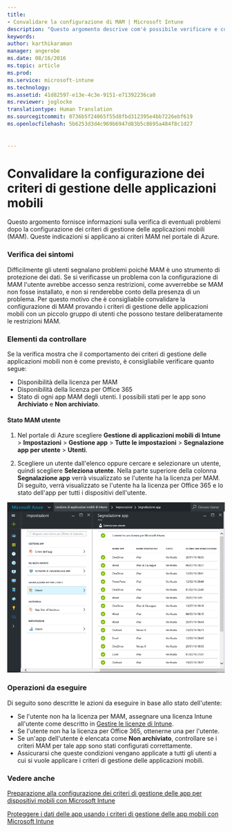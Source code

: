 ```yaml
---
title:
- Convalidare la configurazione di MAM | Microsoft Intune
description: "Questo argomento descrive com'è possibile verificare e convalidare se i criteri di gestione delle applicazioni mobili (MAM) sono configurati correttamente e funzionano come previsto."
keywords: 
author: karthikaraman
manager: angerobe
ms.date: 08/16/2016
ms.topic: article
ms.prod: 
ms.service: microsoft-intune
ms.technology: 
ms.assetid: 41d82597-e13e-4c3e-9151-e71392236ca0
ms.reviewer: joglocke
translationtype: Human Translation
ms.sourcegitcommit: 0736b5f24065f55d8fbd312395e4bb7226ebf619
ms.openlocfilehash: 5b6253d3d4c969b6947d83b5c8695a484f8c1d27


---
```


# Convalidare la configurazione dei criteri di gestione delle applicazioni mobili

Questo argomento fornisce informazioni sulla verifica di eventuali problemi dopo la configurazione dei criteri di gestione delle applicazioni mobili (MAM). Queste indicazioni si applicano ai criteri MAM nel portale di Azure.

### Verifica dei sintomi
Difficilmente gli utenti segnalano problemi poiché MAM è uno strumento di protezione dei dati. Se si verificasse un problema con la configurazione di MAM l'utente avrebbe accesso senza restrizioni, come avverrebbe se MAM non fosse installato, e non si renderebbe conto della presenza di un problema. Per questo motivo che è consigliabile convalidare la configurazione di MAM provando i criteri di gestione delle applicazioni mobili con un piccolo gruppo di utenti che possono testare deliberatamente le restrizioni MAM.


### Elementi da controllare

Se la verifica mostra che il comportamento dei criteri di gestione delle applicazioni mobili non è come previsto, è consigliabile verificare quanto segue:

- Disponibilità della licenza per MAM
- Disponibilità della licenza per Office 365
- Stato di ogni app MAM degli utenti. I possibili stati per le app sono **Archiviato** e **Non archiviato**.

#### Stato MAM utente
1. Nel portale di Azure scegliere **Gestione di applicazioni mobili di Intune** > **Impostazioni** > **Gestione app** > **Tutte le impostazioni** > **Segnalazione app per utente** > **Utenti**.

2. Scegliere un utente dall'elenco oppure cercare e selezionare un utente, quindi scegliere **Seleziona utente**. Nella parte superiore della colonna **Segnalazione app** verrà visualizzato se l'utente ha la licenza per MAM. Di seguito, verrà visualizzato se l'utente ha la licenza per Office 365 e lo stato dell'app per tutti i dispositivi dell'utente.

![Stato dell'app per MAM](..\media\ts-mam-user-apps.png) 

### Operazioni da eseguire
Di seguito sono descritte le azioni da eseguire in base allo stato dell'utente:

- Se l'utente non ha la licenza per MAM, assegnare una licenza Intune all'utente come descritto in [Gestire le licenze di Intune](..\get-started\start-with-a-paid-subscription-to-microsoft-intune).
- Se l'utente non ha la licenza per Office 365, ottenerne una per l'utente.
- Se un'app dell'utente è elencata come **Non archiviato**, controllare se i criteri MAM per tale app sono stati configurati correttamente.
- Assicurarsi che queste condizioni vengano applicate a tutti gli utenti a cui si vuole applicare i criteri di gestione delle applicazioni mobili.

### Vedere anche
[Preparazione alla configurazione dei criteri di gestione delle app per dispositivi mobili con Microsoft Intune](..\deploy-use\get-ready-to-configure-mobile-app-management-policies-with-microsoft-intune)

[Proteggere i dati delle app usando i criteri di gestione delle app mobili con Microsoft Intune](..\deploy-use\protect-app-data-using-mobile-app-management-policies-with-microsoft-intune)



<!--HONumber=Oct16_HO1-->



